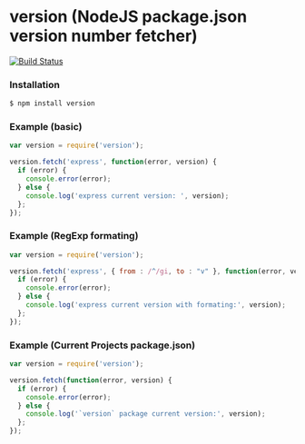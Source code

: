 
# version (NodeJS package.json version number fetcher)

[![Build Status](https://secure.travis-ci.org/edwardhotchkiss/version.png)](http://travis-ci.org/edwardhotchkiss/version)

### Installation

```bash
$ npm install version
```

### Example (basic)

```javascript
var version = require('version');

version.fetch('express', function(error, version) {
  if (error) {
    console.error(error);
  } else {
    console.log('express current version: ', version);
  };
});
```

### Example (RegExp formating)

```javascript
var version = require('version');

version.fetch('express', { from : /^/gi, to : "v" }, function(error, version) {
  if (error) {
    console.error(error);
  } else {
    console.log('express current version with formating:', version);
  };
});
```

### Example (Current Projects package.json)

```javascript
var version = require('version');

version.fetch(function(error, version) {
  if (error) {
    console.error(error);
  } else {
    console.log('`version` package current version:', version);
  };
});
```


